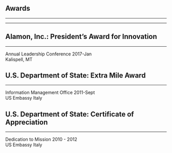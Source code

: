 ## Awards

---

---

## Alamon, Inc.: President’s Award for Innovation

---

Annual Leadership Conference 2017-Jan\
Kalispell, MT

## U.S. Department of State: Extra Mile Award

---

Information Management Office 2011-Sept\
US Embassy Italy

## U.S. Department of State: Certificate of Appreciation

---

Dedication to Mission 2010 - 2012\
US Embassy Italy
